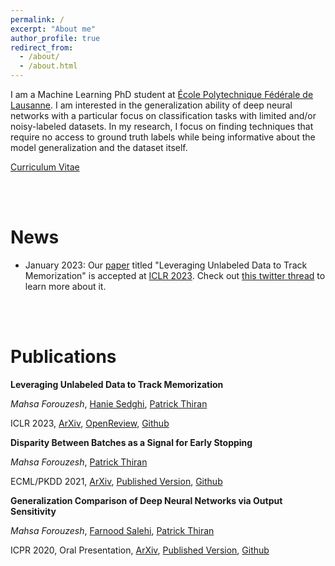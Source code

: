 ```yaml
---
permalink: /
excerpt: "About me"
author_profile: true
redirect_from: 
  - /about/
  - /about.html
---
```


I am a Machine Learning PhD student at [École Polytechnique Fédérale de Lausanne](https://www.epfl.ch/en/). I am interested in the generalization ability of deep neural networks with a particular focus on classification tasks with limited and/or noisy-labeled datasets. In my research, I focus on finding techniques that require no access to ground truth labels while being informative about the model generalization and the dataset itself.

[Curriculum Vitae](/files/cv.pdf)

<br/>
<br/>

News
===
* January 2023: Our [paper](https://openreview.net/forum?id=ORp91sAbzI&referrer=%5BAuthor%20Console%5D(%2Fgroup%3Fid%3DICLR.cc%2F2023%2FConference%2FAuthors%23your-submissions)) titled "Leveraging Unlabeled Data to Track Memorization" is accepted at [ICLR 2023](https://iclr.cc/Conferences/2023). Check out [this twitter thread](https://twitter.com/mforouzesh/status/1601105634694680576?s=20) to learn more about it.

<br/>
<br/>

Publications
===
**Leveraging Unlabeled Data to Track Memorization**

*Mahsa Forouzesh*, [Hanie Sedghi](https://haniesedghi.com/), [Patrick Thiran](https://people.epfl.ch/patrick.thiran)

ICLR 2023, [ArXiv](https://arxiv.org/pdf/2212.04461.pdf), [OpenReview](https://openreview.net/forum?id=ORp91sAbzI&referrer=%5BAuthor%20Console%5D(%2Fgroup%3Fid%3DICLR.cc%2F2023%2FConference%2FAuthors%23your-submissions)), [Github](https://github.com/mahf93/tracking-memorization)

**Disparity Between Batches as a Signal for Early Stopping**

*Mahsa Forouzesh*, [Patrick Thiran](https://people.epfl.ch/patrick.thiran)

ECML/PKDD 2021, [ArXiv](https://arxiv.org/pdf/2107.06665.pdf), [Published Version](https://2021.ecmlpkdd.org/wp-content/uploads/2021/07/sub_1075.pdf), [Github](https://github.com/mahf93/disparity_early_stopping)

**Generalization Comparison of Deep Neural Networks via Output Sensitivity**

*Mahsa Forouzesh*, [Farnood Salehi](http://farnoodsalehi.me/), [Patrick Thiran](https://people.epfl.ch/patrick.thiran)

ICPR 2020, Oral Presentation, [ArXiv](https://arxiv.org/abs/2007.15378), [Published Version](https://ieeexplore.ieee.org/document/9412496), [Github](https://github.com/mahf93/sensitivity)
